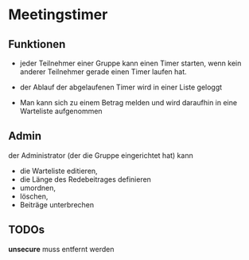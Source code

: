 # Meetingstimer

## Funktionen

- jeder Teilnehmer einer Gruppe kann einen Timer starten,
  wenn kein anderer Teilnehmer gerade einen Timer laufen hat.

- der Ablauf der abgelaufenen Timer wird
  in einer Liste geloggt

- Man kann sich zu einem Betrag melden
  und wird daraufhin in eine Warteliste aufgenommen

## Admin

der Administrator (der die Gruppe eingerichtet hat) kann
- die Warteliste editieren,
- die Länge des Redebeitrages definieren
- umordnen,
- löschen,
- Beiträge unterbrechen

## TODOs

**unsecure** muss entfernt werden
